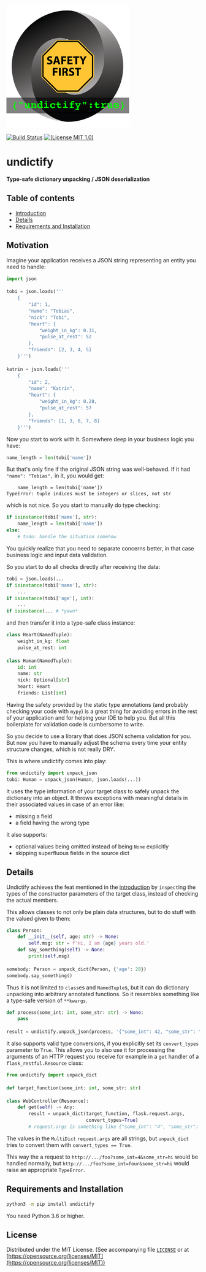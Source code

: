 ![logo](logo/undictify.png)

[![Build Status](https://travis-ci.org/Dobiasd/undictify.svg?branch=master)][travis]
[![(License MIT 1.0)](https://img.shields.io/badge/license-MIT%201.0-blue.svg)][license]

[travis]: https://travis-ci.org/Dobiasd/undictify
[license]: LICENSE


undictify
=========
**Type-safe dictionary unpacking / JSON deserialization**


Table of contents
-----------------
  * [Introduction](#introduction)
  * [Details](#details)
  * [Requirements and Installation](#requirements-and-installation)


Motivation
----------

Imagine your application receives a JSON string representing an entity you need to handle:

```python
import json

tobi = json.loads('''
    {
        "id": 1,
        "name": "Tobias",
        "nick": "Tobi",
        "heart": {
            "weight_in_kg": 0.31,
            "pulse_at_rest": 52
        },
        "friends": [2, 3, 4, 5]
    }''')

katrin = json.loads('''
    {
        "id": 2,
        "name": "Katrin",
        "heart": {
            "weight_in_kg": 0.28,
            "pulse_at_rest": 57
        },
        "friends": [1, 3, 6, 7, 8]
    }''')
```

Now you start to work with it. Somewhere deep in your business logic you have:
```python
name_length = len(tobi['name'])
```
But that's only fine if the original JSON string was well-behaved.
If it had `"name": "Tobias",` in it, you would get:
```
    name_length = len(tobi['name'])
TypeError: tuple indices must be integers or slices, not str
```
which is not nice. So you start to manually do type checking:
```python
if isinstance(tobi['name'], str):
    name_length = len(tobi['name'])
else:
    # todo: handle the situation somehow
```

You quickly realize that you need to separate concerns better,
in that case business logic and input data validation.

So you start to do all checks directly after receiving the data:
```python
tobi = json.loads(...
if isinstance(tobi['name'], str):
    ...
if isinstance(tobi['age'], int):
    ...
if isinstance(... # *yawn*
```

and then transfer it into a type-safe class instance:
```python
class Heart(NamedTuple):
    weight_in_kg: float
    pulse_at_rest: int

class Human(NamedTuple):
    id: int
    name: str
    nick: Optional[str]
    heart: Heart
    friends: List[int]
```

Having the safety provided by the static type annotations (and probably checking your code with `mypy`) is a great thing for avoiding errors in the rest of your application and for helping your IDE to help you.
But all this boilerplate for validation code is cumbersome to write. 

So you decide to use a library that does JSON schema validation for you.
But now you have to manually adjust the schema every time your entity structure changes, which is not really DRY.

This is where undictify comes into play:
```python
from undictify import unpack_json
tobi: Human = unpack_json(Human, json.loads(...))
```

It uses the type information of your target class to safely unpack the dictionary into an object.
It throws exceptions with meaningful details in their associated values in case of an error like:
- missing a field
- a field having the wrong type

It also supports:
- optional values being omitted instead of being `None` explicitly
- skipping superfluous fields in the source dict


Details
-------

Undictify achieves the feat mentioned in the [introduction](#introduction) by `inspect`ing the types of the constructor parameters of the target class, instead of checking the actual members.

This allows classes to not only be plain data structures, but to do stuff with the valued given to them:
```python
class Person:
    def __init__(self, age: str) -> None:
        self.msg: str = f'Hi, I am {age} years old.'
    def say_something(self) -> None:
        print(self.msg)
        
somebody: Person = unpack_dict(Person, {'age': 28})
somebody.say_something()
```

Thus it is not limited to `class`es and `NamedTuple`s,
but it can do dictionary unpacking into arbitrary annotated functions.
So it resembles something like a type-safe version of `**kwargs`.

```python
def process(some_int: int, some_str: str) -> None:
    pass

result = undictify.unpack_json(process, '{"some_int": 42, "some_str": "foo"}')
```

It also supports valid type conversions, if you explicitly set its `convert_types` parameter to `True`.
This allows you to also use it for processing the arguments of an HTTP request you receive for example in a `get` handler of a `flask_restful.Resource` class:
```python
from undictify import unpack_dict

def target_function(some_int: int, some_str: str)

class WebController(Resource):
    def get(self) -> Any:
        result = unpack_dict(target_function, flask.request.args,
                             convert_types=True)
        # request.args is something like {"some_int": "4", "some_str": "hi"}
```

The values in the `MultiDict` `request.args` are all strings, but `unpack_dict` tries to convert them with `convert_types == True`.

This way the a request to `http://.../foo?some_int=4&some_str=hi` would be handled normally,
but `http://.../foo?some_int=four&some_str=hi` would raise an appropriate `TypeError`.


Requirements and Installation
-----------------------------

```bash
python3 -m pip install undictify
```

You need Python 3.6 or higher.


License
-------
Distributed under the MIT License.
(See accompanying file [`LICENSE`](https://github.com/Dobiasd/undictify/blob/master/LICENSE) or at
[https://opensource.org/licenses/MIT](https://opensource.org/licenses/MIT))
